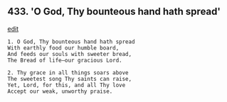 
## 433.  'O God, Thy bounteous hand hath spread'
[edit](https://docs.google.com/document/d/1Ekbvl3X8AYCW%2DewkOsjkKKV8qaqMV1rS/edit?mode=html)



    1. O God, Thy bounteous hand hath spread
    With earthly food our humble board, 
    And feeds our souls with sweeter bread, 
    The Bread of life—our gracious Lord.

    2. Thy grace in all things soars above
    The sweetest song Thy saints can raise, 
    Yet, Lord, for this, and all Thy love 
    Accept our weak, unworthy praise.
